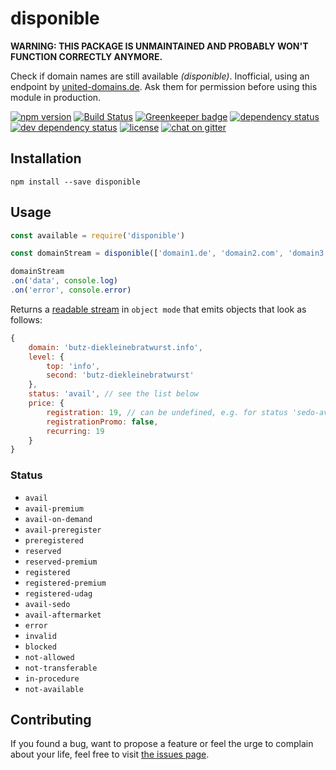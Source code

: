 # disponible

**WARNING: THIS PACKAGE IS UNMAINTAINED AND PROBABLY WON'T FUNCTION CORRECTLY ANYMORE.**

Check if domain names are still available *(disponible)*. Inofficial, using an endpoint by [united-domains.de](http://united-domains.de/). Ask them for permission before using this module in production.

[![npm version](https://img.shields.io/npm/v/disponible.svg)](https://www.npmjs.com/package/disponible)
[![Build Status](https://travis-ci.org/juliuste/disponible.svg?branch=master)](https://travis-ci.org/juliuste/disponible)
[![Greenkeeper badge](https://badges.greenkeeper.io/juliuste/disponible.svg)](https://greenkeeper.io/)
[![dependency status](https://img.shields.io/david/juliuste/disponible.svg)](https://david-dm.org/juliuste/disponible)
[![dev dependency status](https://img.shields.io/david/dev/juliuste/disponible.svg)](https://david-dm.org/juliuste/disponible#info=devDependencies)
[![license](https://img.shields.io/github/license/juliuste/disponible.svg?style=flat)](LICENSE)
[![chat on gitter](https://badges.gitter.im/juliuste.svg)](https://gitter.im/juliuste)


## Installation

```shell
npm install --save disponible
```

## Usage

```js
const available = require('disponible')

const domainStream = disponible(['domain1.de', 'domain2.com', 'domain3.international'])

domainStream
.on('data', console.log)
.on('error', console.error)
```

Returns a [readable stream](https://nodejs.org/api/stream.html#stream_readable_streams) in `object mode` that emits objects that look as follows:

```js
{
    domain: 'butz-diekleinebratwurst.info',
    level: {
        top: 'info',
        second: 'butz-diekleinebratwurst'
    },
    status: 'avail', // see the list below
    price: {
        registration: 19, // can be undefined, e.g. for status 'sedo-avail'
        registrationPromo: false,
        recurring: 19
    }
}
```

### Status

- `avail`
- `avail-premium`
- `avail-on-demand`
- `avail-preregister`
- `preregistered`
- `reserved`
- `reserved-premium`
- `registered`
- `registered-premium`
- `registered-udag`
- `avail-sedo`
- `avail-aftermarket`
- `error`
- `invalid`
- `blocked`
- `not-allowed`
- `not-transferable`
- `in-procedure`
- `not-available`

## Contributing

If you found a bug, want to propose a feature or feel the urge to complain about your life, feel free to visit [the issues page](https://github.com/juliuste/disponible/issues).
